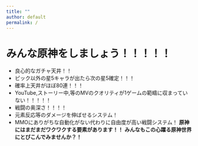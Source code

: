 ```yaml
---
title: ""
author: default
permalink: /
---
```


# みんな原神をしましょう！！！！！

- 良心的なガチャ天井！！
 - ピック以外の星5キャラが出たら次の星5確定！！！
 - 確率上天井がほぼ80連！！！
- YouTube,ストーリー中,等のMVのクオリティが1ゲームの範疇に収まっていない！！！！！
- 戦闘の奥深さ！！！！
 - 元素反応等のダメージを伸ばせるシステム！
 - MMOにありがちな自動化がない代わりに自由度が高い戦闘システム！
  **原神にはまだまだワクワクする要素があります！！**
  **みんなもこの心躍る原神世界にとびこんでみませんか？！** 
 



